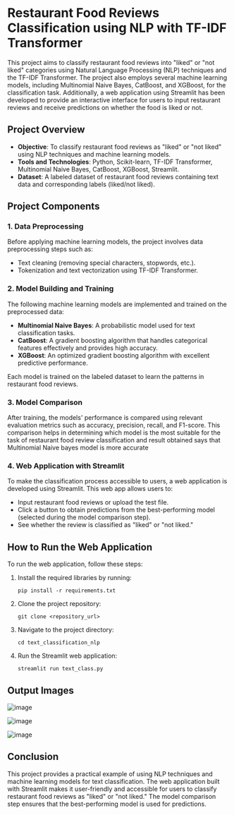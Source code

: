 # Restaurant Food Reviews Classification using NLP with TF-IDF Transformer

This project aims to classify restaurant food reviews into "liked" or "not liked" categories using Natural Language Processing (NLP) techniques and the TF-IDF Transformer. The project also employs several machine learning models, including Multinomial Naive Bayes, CatBoost, and XGBoost, for the classification task. Additionally, a web application using Streamlit has been developed to provide an interactive interface for users to input restaurant reviews and receive predictions on whether the food is liked or not.

## Project Overview

- **Objective**: To classify restaurant food reviews as "liked" or "not liked" using NLP techniques and machine learning models.
- **Tools and Technologies**: Python, Scikit-learn, TF-IDF Transformer, Multinomial Naive Bayes, CatBoost, XGBoost, Streamlit.
- **Dataset**: A labeled dataset of restaurant food reviews containing text data and corresponding labels (liked/not liked).

## Project Components

### 1. Data Preprocessing

Before applying machine learning models, the project involves data preprocessing steps such as:
- Text cleaning (removing special characters, stopwords, etc.).
- Tokenization and text vectorization using TF-IDF Transformer.

### 2. Model Building and Training

The following machine learning models are implemented and trained on the preprocessed data:
- **Multinomial Naive Bayes**: A probabilistic model used for text classification tasks.
- **CatBoost**: A gradient boosting algorithm that handles categorical features effectively and provides high accuracy.
- **XGBoost**: An optimized gradient boosting algorithm with excellent predictive performance.

Each model is trained on the labeled dataset to learn the patterns in restaurant food reviews.

### 3. Model Comparison

After training, the models' performance is compared using relevant evaluation metrics such as accuracy, precision, recall, and F1-score. This comparison helps in determining which model is the most suitable for the task of restaurant food review classification and result obtained says that Multinomial Naive bayes model is more accurate 

### 4. Web Application with Streamlit

To make the classification process accessible to users, a web application is developed using Streamlit. This web app allows users to:
- Input restaurant food reviews or upload the test file.
- Click a button to obtain predictions from the best-performing model (selected during the model comparison step).
- See whether the review is classified as "liked" or "not liked."

## How to Run the Web Application

To run the web application, follow these steps:

1. Install the required libraries by running:
   ```
   pip install -r requirements.txt
   ```

2. Clone the project repository:
   ```
   git clone <repository_url>
   ```

3. Navigate to the project directory:
   ```
   cd text_classification_nlp
   ```

4. Run the Streamlit web application:
   ```
   streamlit run text_class.py
   ```


## Output Images

![image](https://github.com/Krishshrk/text_classification_nlp/assets/93509656/83a7bb44-3b1a-4bde-b1f2-329077d60479)

![image](https://github.com/Krishshrk/text_classification_nlp/assets/93509656/28577e42-c917-4e96-a2cd-b4d65d853d39)

![image](https://github.com/Krishshrk/text_classification_nlp/assets/93509656/31f8d108-9e58-4bd0-8d8b-b8a86579270e)


## Conclusion

This project provides a practical example of using NLP techniques and machine learning models for text classification. The web application built with Streamlit makes it user-friendly and accessible for users to classify restaurant food reviews as "liked" or "not liked." The model comparison step ensures that the best-performing model is used for predictions.

